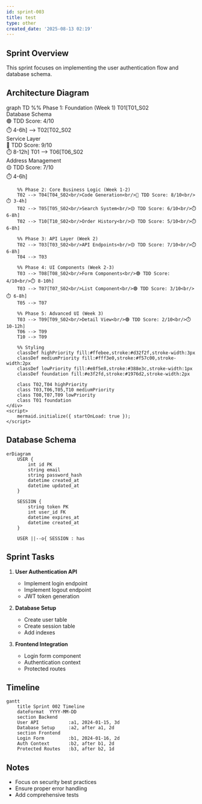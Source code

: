 ```yaml
---
id: sprint-003
title: test
type: other
created_date: '2025-08-13 02:19'
---
```


## Sprint Overview

This sprint focuses on implementing the user authentication flow and database schema.

## Architecture Diagram

<!DOCTYPE html>
<html>
<head>
    <script src="https://cdn.jsdelivr.net/npm/mermaid/dist/mermaid.min.js"></script>
</head>
<body>
    <div class="mermaid">
    graph TD
        %% Phase 1: Foundation (Week 1)
        T01[T01_S02<br/>Database Schema<br/>🟢 TDD Score: 4/10<br/>⏱️ 4-6h] --> T02[T02_S02<br/>Service Layer<br/>🔴 TDD Score: 9/10<br/>⏱️ 8-12h]
        T01 --> T06[T06_S02<br/>Address Management<br/>🟡 TDD Score: 7/10<br/>⏱️ 4-6h]

        %% Phase 2: Core Business Logic (Week 1-2)
        T02 --> T04[T04_S02<br/>Code Generation<br/>🔴 TDD Score: 8/10<br/>⏱️ 3-4h]
        T02 --> T05[T05_S02<br/>Search System<br/>🟡 TDD Score: 6/10<br/>⏱️ 6-8h]
        T02 --> T10[T10_S02<br/>Order History<br/>🟡 TDD Score: 5/10<br/>⏱️ 6-8h]

        %% Phase 3: API Layer (Week 2)
        T02 --> T03[T03_S02<br/>API Endpoints<br/>🟡 TDD Score: 7/10<br/>⏱️ 6-8h]
        T04 --> T03

        %% Phase 4: UI Components (Week 2-3)
        T03 --> T08[T08_S02<br/>Form Components<br/>🟢 TDD Score: 4/10<br/>⏱️ 8-10h]
        T03 --> T07[T07_S02<br/>List Component<br/>🟢 TDD Score: 3/10<br/>⏱️ 6-8h]
        T05 --> T07

        %% Phase 5: Advanced UI (Week 3)
        T03 --> T09[T09_S02<br/>Detail View<br/>🟢 TDD Score: 2/10<br/>⏱️ 10-12h]
        T06 --> T09
        T10 --> T09

        %% Styling
        classDef highPriority fill:#ffebee,stroke:#d32f2f,stroke-width:3px
        classDef mediumPriority fill:#fff3e0,stroke:#f57c00,stroke-width:2px
        classDef lowPriority fill:#e8f5e8,stroke:#388e3c,stroke-width:1px
        classDef foundation fill:#e3f2fd,stroke:#1976d2,stroke-width:2px

        class T02,T04 highPriority
        class T03,T06,T05,T10 mediumPriority
        class T08,T07,T09 lowPriority
        class T01 foundation
    </div>
    <script>
        mermaid.initialize({ startOnLoad: true });
    </script>
</body>
</html>

## Database Schema

```mermaid
erDiagram
    USER {
        int id PK
        string email
        string password_hash
        datetime created_at
        datetime updated_at
    }
    
    SESSION {
        string token PK
        int user_id FK
        datetime expires_at
        datetime created_at
    }
    
    USER ||--o{ SESSION : has
```

## Sprint Tasks

1. **User Authentication API**
   - Implement login endpoint
   - Implement logout endpoint
   - JWT token generation

2. **Database Setup**
   - Create user table
   - Create session table
   - Add indexes

3. **Frontend Integration**
   - Login form component
   - Authentication context
   - Protected routes

## Timeline

```mermaid
gantt
    title Sprint 002 Timeline
    dateFormat  YYYY-MM-DD
    section Backend
    User API           :a1, 2024-01-15, 3d
    Database Setup     :a2, after a1, 2d
    section Frontend
    Login Form         :b1, 2024-01-16, 2d
    Auth Context       :b2, after b1, 2d
    Protected Routes   :b3, after b2, 1d
```

## Notes

- Focus on security best practices
- Ensure proper error handling
- Add comprehensive tests